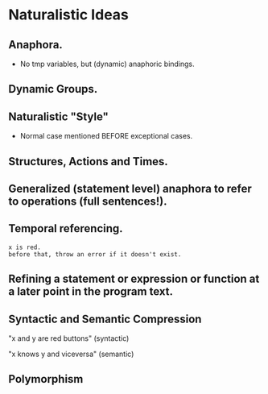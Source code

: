 # Naturalistic Ideas

## Anaphora.

* No tmp variables, but (dynamic) anaphoric bindings.

## Dynamic Groups.

## Naturalistic "Style"
* Normal case mentioned BEFORE exceptional cases.

## Structures, Actions and Times.

## Generalized (statement level) anaphora to refer to operations (full sentences!).

## Temporal referencing.
```
x is red.
before that, throw an error if it doesn't exist.
```
## Refining a statement or expression or function at a later point in the program text.

## Syntactic and Semantic Compression

"x and y are red buttons" (syntactic)

"x knows y and viceversa" (semantic)

## Polymorphism





